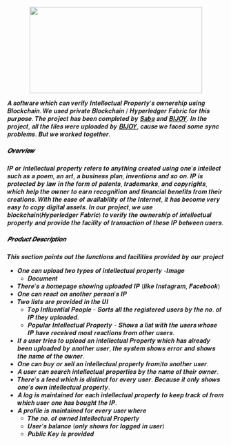 <p  align="center"  ><img  src="https://i.imgur.com/JQC6pwe.jpg"  width = "400"  height = "200"/></p>


𝑨 𝒔𝒐𝒇𝒕𝒘𝒂𝒓𝒆 𝒘𝒉𝒊𝒄𝒉 𝒄𝒂𝒏 𝒗𝒆𝒓𝒊𝒇𝒚 𝑰𝒏𝒕𝒆𝒍𝒍𝒆𝒄𝒕𝒖𝒂𝒍 𝑷𝒓𝒐𝒑𝒆𝒓𝒕𝒚’𝒔 𝒐𝒘𝒏𝒆𝒓𝒔𝒉𝒊𝒑 𝒖𝒔𝒊𝒏𝒈 𝑩𝒍𝒐𝒄𝒌𝒄𝒉𝒂𝒊𝒏. 𝑾𝒆 𝒖𝒔𝒆𝒅 𝒑𝒓𝒊𝒗𝒂𝒕𝒆 𝑩𝒍𝒐𝒄𝒌𝒄𝒉𝒂𝒊𝒏 / 𝑯𝒚𝒑𝒆𝒓𝒍𝒆𝒅𝒈𝒆𝒓 𝑭𝒂𝒃𝒓𝒊𝒄 𝒇𝒐𝒓 𝒕𝒉𝒊𝒔 𝒑𝒖𝒓𝒑𝒐𝒔𝒆.
𝑻𝒉𝒆 𝒑𝒓𝒐𝒋𝒆𝒄𝒕 𝒉𝒂𝒔 𝒃𝒆𝒆𝒏 𝒄𝒐𝒎𝒑𝒍𝒆𝒕𝒆𝒅 𝒃𝒚 [𝑺𝒂𝒃𝒂](https://github.com/saba-phoenix) 𝒂𝒏𝒅 [𝑩𝑰𝑱𝑶𝒀](https://github.com/BIJOY-SUST). 𝑰𝒏 𝒕𝒉𝒆 𝒑𝒓𝒐𝒋𝒆𝒄𝒕, 𝒂𝒍𝒍 𝒕𝒉𝒆 𝒇𝒊𝒍𝒆𝒔 𝒘𝒆𝒓𝒆 𝒖𝒑𝒍𝒐𝒂𝒅𝒆𝒅 𝒃𝒚 [𝑩𝑰𝑱𝑶𝒀](https://github.com/BIJOY-SUST), 𝒄𝒂𝒖𝒔𝒆 𝒘𝒆 𝒇𝒂𝒄𝒆𝒅 𝒔𝒐𝒎𝒆 𝒔𝒚𝒏𝒄 𝒑𝒓𝒐𝒃𝒍𝒆𝒎𝒔. 𝑩𝒖𝒕 𝒘𝒆 𝒘𝒐𝒓𝒌𝒆𝒅 𝒕𝒐𝒈𝒆𝒕𝒉𝒆𝒓.
##### 𝑶𝒗𝒆𝒓𝒗𝒊𝒆𝒘
𝑰𝑷 𝒐𝒓 𝒊𝒏𝒕𝒆𝒍𝒍𝒆𝒄𝒕𝒖𝒂𝒍 𝒑𝒓𝒐𝒑𝒆𝒓𝒕𝒚 𝒓𝒆𝒇𝒆𝒓𝒔 𝒕𝒐 𝒂𝒏𝒚𝒕𝒉𝒊𝒏𝒈 𝒄𝒓𝒆𝒂𝒕𝒆𝒅 𝒖𝒔𝒊𝒏𝒈 𝒐𝒏𝒆’𝒔 𝒊𝒏𝒕𝒆𝒍𝒍𝒆𝒄𝒕 𝒔𝒖𝒄𝒉 𝒂𝒔 𝒂 𝒑𝒐𝒆𝒎, 𝒂𝒏 𝒂𝒓𝒕, 𝒂 𝒃𝒖𝒔𝒊𝒏𝒆𝒔𝒔 𝒑𝒍𝒂𝒏, 𝒊𝒏𝒗𝒆𝒏𝒕𝒊𝒐𝒏𝒔 𝒂𝒏𝒅 𝒔𝒐 𝒐𝒏. 𝑰𝑷 𝒊𝒔 𝒑𝒓𝒐𝒕𝒆𝒄𝒕𝒆𝒅 𝒃𝒚 𝒍𝒂𝒘 𝒊𝒏 𝒕𝒉𝒆 𝒇𝒐𝒓𝒎 𝒐𝒇 𝒑𝒂𝒕𝒆𝒏𝒕𝒔, 𝒕𝒓𝒂𝒅𝒆𝒎𝒂𝒓𝒌𝒔, 𝒂𝒏𝒅 𝒄𝒐𝒑𝒚𝒓𝒊𝒈𝒉𝒕𝒔, 𝒘𝒉𝒊𝒄𝒉 𝒉𝒆𝒍𝒑 𝒕𝒉𝒆 𝒐𝒘𝒏𝒆𝒓 𝒕𝒐 𝒆𝒂𝒓𝒏 𝒓𝒆𝒄𝒐𝒈𝒏𝒊𝒕𝒊𝒐𝒏 𝒂𝒏𝒅 𝒇𝒊𝒏𝒂𝒏𝒄𝒊𝒂𝒍 𝒃𝒆𝒏𝒆𝒇𝒊𝒕𝒔 𝒇𝒓𝒐𝒎 𝒕𝒉𝒆𝒊𝒓 𝒄𝒓𝒆𝒂𝒕𝒊𝒐𝒏𝒔. 𝑾𝒊𝒕𝒉 𝒕𝒉𝒆 𝒆𝒂𝒔𝒆 𝒐𝒇 𝒂𝒗𝒂𝒊𝒍𝒂𝒃𝒊𝒍𝒊𝒕𝒚 𝒐𝒇 𝒕𝒉𝒆 𝑰𝒏𝒕𝒆𝒓𝒏𝒆𝒕, 𝒊𝒕 𝒉𝒂𝒔 𝒃𝒆𝒄𝒐𝒎𝒆 𝒗𝒆𝒓𝒚 𝒆𝒂𝒔𝒚 𝒕𝒐 𝒄𝒐𝒑𝒚 𝒅𝒊𝒈𝒊𝒕𝒂𝒍 𝒂𝒔𝒔𝒆𝒕𝒔. 𝑰𝒏 𝒐𝒖𝒓 𝒑𝒓𝒐𝒋𝒆𝒄𝒕, 𝒘𝒆 𝒖𝒔𝒆 𝒃𝒍𝒐𝒄𝒌𝒄𝒉𝒂𝒊𝒏(𝑯𝒚𝒑𝒆𝒓𝒍𝒆𝒅𝒈𝒆𝒓 𝑭𝒂𝒃𝒓𝒊𝒄) 𝒕𝒐 𝒗𝒆𝒓𝒊𝒇𝒚 𝒕𝒉𝒆 𝒐𝒘𝒏𝒆𝒓𝒔𝒉𝒊𝒑 𝒐𝒇 𝒊𝒏𝒕𝒆𝒍𝒍𝒆𝒄𝒕𝒖𝒂𝒍 𝒑𝒓𝒐𝒑𝒆𝒓𝒕𝒚 𝒂𝒏𝒅 𝒑𝒓𝒐𝒗𝒊𝒅𝒆 𝒕𝒉𝒆 𝒇𝒂𝒄𝒊𝒍𝒊𝒕𝒚 𝒐𝒇 𝒕𝒓𝒂𝒏𝒔𝒂𝒄𝒕𝒊𝒐𝒏 𝒐𝒇 𝒕𝒉𝒆𝒔𝒆 𝑰𝑷 𝒃𝒆𝒕𝒘𝒆𝒆𝒏 𝒖𝒔𝒆𝒓𝒔.

##### 𝑷𝒓𝒐𝒅𝒖𝒄𝒕 𝑫𝒆𝒔𝒄𝒓𝒊𝒑𝒕𝒊𝒐𝒏
𝑻𝒉𝒊𝒔 𝒔𝒆𝒄𝒕𝒊𝒐𝒏 𝒑𝒐𝒊𝒏𝒕𝒔 𝒐𝒖𝒕 𝒕𝒉𝒆 𝒇𝒖𝒏𝒄𝒕𝒊𝒐𝒏𝒔 𝒂𝒏𝒅 𝒇𝒂𝒄𝒊𝒍𝒊𝒕𝒊𝒆𝒔 𝒑𝒓𝒐𝒗𝒊𝒅𝒆𝒅 𝒃𝒚 𝒐𝒖𝒓 𝒑𝒓𝒐𝒋𝒆𝒄𝒕
  - 𝑶𝒏𝒆 𝒄𝒂𝒏 𝒖𝒑𝒍𝒐𝒂𝒅 𝒕𝒘𝒐 𝒕𝒚𝒑𝒆𝒔 𝒐𝒇 𝒊𝒏𝒕𝒆𝒍𝒍𝒆𝒄𝒕𝒖𝒂𝒍 𝒑𝒓𝒐𝒑𝒆𝒓𝒕𝒚
    -𝑰𝒎𝒂𝒈𝒆
    - 𝑫𝒐𝒄𝒖𝒎𝒆𝒏𝒕
  - 𝑻𝒉𝒆𝒓𝒆’𝒔 𝒂 𝒉𝒐𝒎𝒆𝒑𝒂𝒈𝒆 𝒔𝒉𝒐𝒘𝒊𝒏𝒈 𝒖𝒑𝒍𝒐𝒂𝒅𝒆𝒅 𝑰𝑷 (𝒍𝒊𝒌𝒆 𝑰𝒏𝒔𝒕𝒂𝒈𝒓𝒂𝒎, 𝑭𝒂𝒄𝒆𝒃𝒐𝒐𝒌)
  - 𝑶𝒏𝒆 𝒄𝒂𝒏 𝒓𝒆𝒂𝒄𝒕 𝒐𝒏 𝒂𝒏𝒐𝒕𝒉𝒆𝒓 𝒑𝒆𝒓𝒔𝒐𝒏’𝒔 𝑰𝑷
  - 𝑻𝒘𝒐 𝒍𝒊𝒔𝒕𝒔 𝒂𝒓𝒆 𝒑𝒓𝒐𝒗𝒊𝒅𝒆𝒅 𝒊𝒏 𝒕𝒉𝒆 𝑼𝑰
    - 𝑻𝒐𝒑 𝑰𝒏𝒇𝒍𝒖𝒆𝒏𝒕𝒊𝒂𝒍 𝑷𝒆𝒐𝒑𝒍𝒆 - 𝑺𝒐𝒓𝒕𝒔 𝒂𝒍𝒍 𝒕𝒉𝒆 𝒓𝒆𝒈𝒊𝒔𝒕𝒆𝒓𝒆𝒅 𝒖𝒔𝒆𝒓𝒔 𝒃𝒚 𝒕𝒉𝒆 𝒏𝒐. 𝒐𝒇 𝑰𝑷 𝒕𝒉𝒆𝒚 𝒖𝒑𝒍𝒐𝒂𝒅𝒆𝒅.
    - 𝑷𝒐𝒑𝒖𝒍𝒂𝒓 𝑰𝒏𝒕𝒆𝒍𝒍𝒆𝒄𝒕𝒖𝒂𝒍 𝑷𝒓𝒐𝒑𝒆𝒓𝒕𝒚 - 𝑺𝒉𝒐𝒘𝒔 𝒂 𝒍𝒊𝒔𝒕 𝒘𝒊𝒕𝒉 𝒕𝒉𝒆 𝒖𝒔𝒆𝒓𝒔 𝒘𝒉𝒐𝒔𝒆 𝑰𝑷 𝒉𝒂𝒗𝒆 𝒓𝒆𝒄𝒆𝒊𝒗𝒆𝒅 𝒎𝒐𝒔𝒕 𝒓𝒆𝒂𝒄𝒕𝒊𝒐𝒏𝒔 𝒇𝒓𝒐𝒎 𝒐𝒕𝒉𝒆𝒓 𝒖𝒔𝒆𝒓𝒔.
  - 𝑰𝒇 𝒂 𝒖𝒔𝒆𝒓 𝒕𝒓𝒊𝒆𝒔 𝒕𝒐 𝒖𝒑𝒍𝒐𝒂𝒅 𝒂𝒏 𝒊𝒏𝒕𝒆𝒍𝒍𝒆𝒄𝒕𝒖𝒂𝒍 𝑷𝒓𝒐𝒑𝒆𝒓𝒕𝒚 𝒘𝒉𝒊𝒄𝒉 𝒉𝒂𝒔 𝒂𝒍𝒓𝒆𝒂𝒅𝒚 𝒃𝒆𝒆𝒏 𝒖𝒑𝒍𝒐𝒂𝒅𝒆𝒅 𝒃𝒚 𝒂𝒏𝒐𝒕𝒉𝒆𝒓 𝒖𝒔𝒆𝒓, 𝒕𝒉𝒆 𝒔𝒚𝒔𝒕𝒆𝒎 𝒔𝒉𝒐𝒘𝒔 𝒆𝒓𝒓𝒐𝒓 𝒂𝒏𝒅 𝒔𝒉𝒐𝒘𝒔 𝒕𝒉𝒆 𝒏𝒂𝒎𝒆 𝒐𝒇 𝒕𝒉𝒆 𝒐𝒘𝒏𝒆𝒓.
  - 𝑶𝒏𝒆 𝒄𝒂𝒏 𝒃𝒖𝒚 𝒐𝒓 𝒔𝒆𝒍𝒍 𝒂𝒏 𝒊𝒏𝒕𝒆𝒍𝒍𝒆𝒄𝒕𝒖𝒂𝒍 𝒑𝒓𝒐𝒑𝒆𝒓𝒕𝒚 𝒇𝒓𝒐𝒎/𝒕𝒐 𝒂𝒏𝒐𝒕𝒉𝒆𝒓 𝒖𝒔𝒆𝒓.
  - 𝑨 𝒖𝒔𝒆𝒓 𝒄𝒂𝒏 𝒔𝒆𝒂𝒓𝒄𝒉 𝒊𝒏𝒕𝒆𝒍𝒍𝒆𝒄𝒕𝒖𝒂𝒍 𝒑𝒓𝒐𝒑𝒆𝒓𝒕𝒊𝒆𝒔 𝒃𝒚 𝒕𝒉𝒆 𝒏𝒂𝒎𝒆 𝒐𝒇 𝒕𝒉𝒆𝒊𝒓 𝒐𝒘𝒏𝒆𝒓.
  - 𝑻𝒉𝒆𝒓𝒆’𝒔 𝒂 𝒇𝒆𝒆𝒅 𝒘𝒉𝒊𝒄𝒉 𝒊𝒔 𝒅𝒊𝒔𝒕𝒊𝒏𝒄𝒕 𝒇𝒐𝒓 𝒆𝒗𝒆𝒓𝒚 𝒖𝒔𝒆𝒓. 𝑩𝒆𝒄𝒂𝒖𝒔𝒆 𝒊𝒕 𝒐𝒏𝒍𝒚 𝒔𝒉𝒐𝒘𝒔 𝒐𝒏𝒆’𝒔 𝒐𝒘𝒏 𝒊𝒏𝒕𝒆𝒍𝒍𝒆𝒄𝒕𝒖𝒂𝒍 𝒑𝒓𝒐𝒑𝒆𝒓𝒕𝒚.
  - 𝑨 𝒍𝒐𝒈 𝒊𝒔 𝒎𝒂𝒊𝒏𝒕𝒂𝒊𝒏𝒆𝒅 𝒇𝒐𝒓 𝒆𝒂𝒄𝒉 𝒊𝒏𝒕𝒆𝒍𝒍𝒆𝒄𝒕𝒖𝒂𝒍 𝒑𝒓𝒐𝒑𝒆𝒓𝒕𝒚 𝒕𝒐 𝒌𝒆𝒆𝒑 𝒕𝒓𝒂𝒄𝒌 𝒐𝒇 𝒇𝒓𝒐𝒎 𝒘𝒉𝒊𝒄𝒉 𝒖𝒔𝒆𝒓 𝒐𝒏𝒆 𝒉𝒂𝒔 𝒃𝒐𝒖𝒈𝒉𝒕 𝒕𝒉𝒆 𝑰𝑷.
  - 𝑨 𝒑𝒓𝒐𝒇𝒊𝒍𝒆 𝒊𝒔 𝒎𝒂𝒊𝒏𝒕𝒂𝒊𝒏𝒆𝒅 𝒇𝒐𝒓 𝒆𝒗𝒆𝒓𝒚 𝒖𝒔𝒆𝒓 𝒘𝒉𝒆𝒓𝒆
    - 𝑻𝒉𝒆 𝒏𝒐. 𝒐𝒇 𝒐𝒘𝒏𝒆𝒅 𝑰𝒏𝒕𝒆𝒍𝒍𝒆𝒄𝒕𝒖𝒂𝒍 𝑷𝒓𝒐𝒑𝒆𝒓𝒕𝒚
    - 𝑼𝒔𝒆𝒓’𝒔 𝒃𝒂𝒍𝒂𝒏𝒄𝒆 (𝒐𝒏𝒍𝒚 𝒔𝒉𝒐𝒘𝒔 𝒇𝒐𝒓 𝒍𝒐𝒈𝒈𝒆𝒅 𝒊𝒏 𝒖𝒔𝒆𝒓)
    - 𝑷𝒖𝒃𝒍𝒊𝒄 𝑲𝒆𝒚 𝒊𝒔 𝒑𝒓𝒐𝒗𝒊𝒅𝒆𝒅

